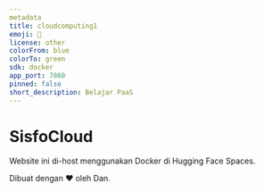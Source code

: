 ```yaml
---
metadata
title: cloudcomputing1
emoji: 👀
license: other
colorFrom: blue
colorTo: green
sdk: docker
app_port: 7860
pinned: false
short_description: Belajar PaaS
---
```

# SisfoCloud

Website ini di-host menggunakan Docker di Hugging Face Spaces.

Dibuat dengan ❤️ oleh Dan.
